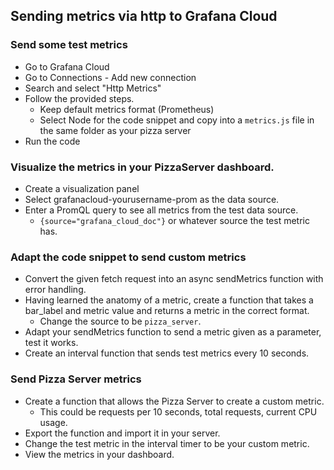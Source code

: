 ## Sending metrics via http to Grafana Cloud

### Send some test metrics

-   Go to Grafana Cloud
-   Go to Connections - Add new connection
-   Search and select "Http Metrics"
-   Follow the provided steps.
    -   Keep default metrics format (Prometheus)
    -   Select Node for the code snippet and copy into a `metrics.js` file in the same folder as your pizza server
-   Run the code

### Visualize the metrics in your PizzaServer dashboard.

-   Create a visualization panel
-   Select grafanacloud-yourusername-prom as the data source.
-   Enter a PromQL query to see all metrics from the test data source.
    -   `{source="grafana_cloud_doc"}` or whatever source the test metric has.

### Adapt the code snippet to send custom metrics

-   Convert the given fetch request into an async sendMetrics function with error handling.
-   Having learned the anatomy of a metric, create a function that takes a bar_label and metric value and returns a metric in the correct format.
    -   Change the source to be `pizza_server`.
-   Adapt your sendMetrics function to send a metric given as a parameter, test it works.
-   Create an interval function that sends test metrics every 10 seconds.

### Send Pizza Server metrics

-   Create a function that allows the Pizza Server to create a custom metric.
    -   This could be requests per 10 seconds, total requests, current CPU usage.
-   Export the function and import it in your server.
-   Change the test metric in the interval timer to be your custom metric.
-   View the metrics in your dashboard.
